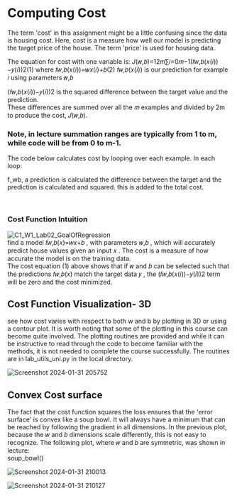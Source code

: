 # Computing Cost
The term 'cost' in this assignment might be a little confusing since the data is housing cost. Here, cost is a measure how well our model is predicting the target price of the house. The term 'price' is used for housing data.

The equation for cost with one variable is:
𝐽(𝑤,𝑏)=12𝑚∑𝑖=0𝑚−1(𝑓𝑤,𝑏(𝑥(𝑖))−𝑦(𝑖))2(1)
where
𝑓𝑤,𝑏(𝑥(𝑖))=𝑤𝑥(𝑖)+𝑏(2)
𝑓𝑤,𝑏(𝑥(𝑖))
  is our prediction for example  𝑖
  using parameters  𝑤,𝑏</br>
 
(𝑓𝑤,𝑏(𝑥(𝑖))−𝑦(𝑖))2
  is the squared difference between the target value and the prediction.</br>
These differences are summed over all the  𝑚
  examples and divided by 2m to produce the cost,  𝐽(𝑤,𝑏).</br>
 








### Note, in lecture summation ranges are typically from 1 to m, while code will be from 0 to m-1.

The code below calculates cost by looping over each example. In each loop:

f_wb, a prediction is calculated
the difference between the target and the prediction is calculated and squared.
this is added to the total cost.

</br>

### Cost Function Intuition


![C1_W1_Lab02_GoalOfRegression](https://github.com/ProjectHopper/CostFunction_ML_Stanford/assets/139052598/085d827a-b873-48cb-9d47-dc8fc1256c6f)
</br>
find a model  𝑓𝑤,𝑏(𝑥)=𝑤𝑥+𝑏
 , with parameters  𝑤,𝑏
 , which will accurately predict house values given an input  𝑥
 . The cost is a measure of how accurate the model is on the training data.
</br>
The cost equation (1) above shows that if  𝑤
  and  𝑏
  can be selected such that the predictions  𝑓𝑤,𝑏(𝑥)
  match the target data  𝑦
 , the  (𝑓𝑤,𝑏(𝑥(𝑖))−𝑦(𝑖))2
  term will be zero and the cost minimized. 
  </br>
  ## Cost Function Visualization- 3D
  see how cost varies with respect to both w and b by plotting in 3D or using a contour plot.
It is worth noting that some of the plotting in this course can become quite involved. The plotting routines are provided and while it can be instructive to read through the code to become familiar with the methods, it is not needed to complete the course successfully. The routines are in lab_utils_uni.py in the local directory.

![Screenshot 2024-01-31 205752](https://github.com/ProjectHopper/CostFunction_ML_Stanford/assets/139052598/6086e785-ca78-449c-904d-375acc38c42c)
</br>
## Convex Cost surface
The fact that the cost function squares the loss ensures that the 'error surface' is convex like a soup bowl. It will always have a minimum that can be reached by following the gradient in all dimensions. In the previous plot, because the  𝑤
  and  𝑏
  dimensions scale differently, this is not easy to recognize. The following plot, where  𝑤
  and  𝑏
  are symmetric, was shown in lecture:</br>
  soup_bowl()
  
![Screenshot 2024-01-31 210013](https://github.com/ProjectHopper/CostFunction_ML_Stanford/assets/139052598/39ed2d60-832a-462e-af71-4d4b3ca6f1fc)
</br>

![Screenshot 2024-01-31 210127](https://github.com/ProjectHopper/CostFunction_ML_Stanford/assets/139052598/5945a78a-b3c1-4501-b794-a143a727d96b)

